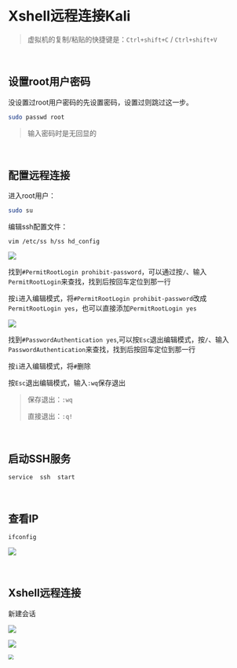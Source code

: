 # 

# Xshell远程连接Kali

> 虚拟机的复制/粘贴的快捷键是：`Ctrl+shift+C` / `Ctrl+shift+V`

​	

## 设置root用户密码

没设置过root用户密码的先设置密码，设置过则跳过这一步。

```bash
sudo passwd root
```

> 输入密码时是无回显的

​	

## 配置远程连接

进入root用户：

```bash
sudo su
```

编辑ssh配置文件：

```
vim /etc/ss h/ss hd_config
```

![](https://pic.imgdb.cn/item/64ce28b81ddac507cc920e76.jpg)

找到`#PermitRootLogin prohibit-password`，可以通过按`/`、输入`PermitRootLogin`来查找，找到后按回车定位到那一行

按`i`进入编辑模式，将`#PermitRootLogin prohibit-password`改成`PermitRootLogin yes`，也可以直接添加`PermitRootLogin yes`

![](https://pic.imgdb.cn/item/64ce29da1ddac507cc94a45a.jpg)

找到`#PasswordAuthentication yes`,可以按`Esc`退出编辑模式，按`/`、输入`PasswordAuthentication`来查找，找到后按回车定位到那一行

按`i`进入编辑模式，将`#`删除

按`Esc`退出编辑模式，输入`:wq`保存退出

> 保存退出：`:wq`
>
> 直接退出：`:q!`

​	

## 启动SSH服务

```
service  ssh  start
```

​	

## 查看IP

```
ifconfig
```

![](https://pic.imgdb.cn/item/64ce2c871ddac507cc9b7924.jpg)

​	

## Xshell远程连接

新建会话

![](https://pic.imgdb.cn/item/64ce2d151ddac507cc9cff93.jpg)

![](https://pic.imgdb.cn/item/64ce2d441ddac507cc9d9c7e.jpg)

<img src="https://pic.imgdb.cn/item/64ce2d6c1ddac507cc9e2855.jpg" style="zoom:67%;" />
